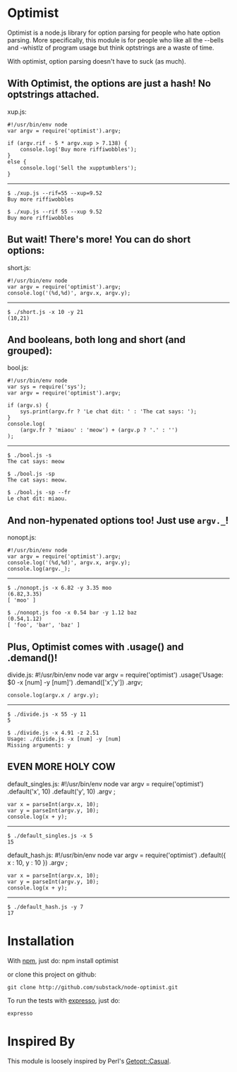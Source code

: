 Optimist
========

Optimist is a node.js library for option parsing for people who hate option
parsing. More specifically, this module is for people who like all the --bells
and -whistlz of program usage but think optstrings are a waste of time.

With optimist, option parsing doesn't have to suck (as much).

With Optimist, the options are just a hash! No optstrings attached.
-------------------------------------------------------------------

xup.js:

    #!/usr/bin/env node
    var argv = require('optimist').argv;

    if (argv.rif - 5 * argv.xup > 7.138) {
        console.log('Buy more riffiwobbles');
    }
    else {
        console.log('Sell the xupptumblers');
    }

***

    $ ./xup.js --rif=55 --xup=9.52
    Buy more riffiwobbles
    
    $ ./xup.js --rif 55 --xup 9.52
    Buy more riffiwobbles

But wait! There's more! You can do short options:
-------------------------------------------------
 
short.js:

    #!/usr/bin/env node
    var argv = require('optimist').argv;
    console.log('(%d,%d)', argv.x, argv.y);

***

    $ ./short.js -x 10 -y 21
    (10,21)

And booleans, both long and short (and grouped):
----------------------------------

bool.js:

    #!/usr/bin/env node
    var sys = require('sys');
    var argv = require('optimist').argv;

    if (argv.s) {
        sys.print(argv.fr ? 'Le chat dit: ' : 'The cat says: ');
    }
    console.log(
        (argv.fr ? 'miaou' : 'meow') + (argv.p ? '.' : '')
    );

***
    $ ./bool.js -s
    The cat says: meow
    
    $ ./bool.js -sp
    The cat says: meow.

    $ ./bool.js -sp --fr
    Le chat dit: miaou.

And non-hypenated options too! Just use `argv._`!
-------------------------------------------------
 
nonopt.js:

    #!/usr/bin/env node
    var argv = require('optimist').argv;
    console.log('(%d,%d)', argv.x, argv.y);
    console.log(argv._);

***

    $ ./nonopt.js -x 6.82 -y 3.35 moo
    (6.82,3.35)
    [ 'moo' ]
    
    $ ./nonopt.js foo -x 0.54 bar -y 1.12 baz
    (0.54,1.12)
    [ 'foo', 'bar', 'baz' ]

Plus, Optimist comes with .usage() and .demand()!
-------------------------------------------------

divide.js:
    #!/usr/bin/env node
    var argv = require('optimist')
        .usage('Usage: $0 -x [num] -y [num]')
        .demand(['x','y'])
        .argv;
    
    console.log(argv.x / argv.y);

***
 
    $ ./divide.js -x 55 -y 11
    5
    
    $ ./divide.js -x 4.91 -z 2.51
    Usage: ./divide.js -x [num] -y [num]
    Missing arguments: y

EVEN MORE HOLY COW
------------------

default_singles.js:
    #!/usr/bin/env node
    var argv = require('optimist')
        .default('x', 10)
        .default('y', 10)
        .argv
    ;
    
    var x = parseInt(argv.x, 10);
    var y = parseInt(argv.y, 10);
    console.log(x + y);

***

    $ ./default_singles.js -x 5
    15

default_hash.js:
    #!/usr/bin/env node
    var argv = require('optimist')
        .default({ x : 10, y : 10 })
        .argv
    ;
    
    var x = parseInt(argv.x, 10);
    var y = parseInt(argv.y, 10);
    console.log(x + y);

***

    $ ./default_hash.js -y 7
    17

Installation
============

With [npm](http://github.com/isaacs/npm), just do:
    npm install optimist
 
or clone this project on github:

    git clone http://github.com/substack/node-optimist.git

To run the tests with [expresso](http://github.com/visionmedia/expresso),
just do:
    
    expresso

Inspired By
===========

This module is loosely inspired by Perl's
[Getopt::Casual](http://search.cpan.org/~photo/Getopt-Casual-0.13.1/Casual.pm).
